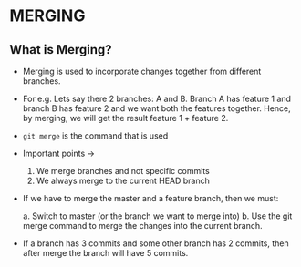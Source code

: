 # MERGING

## What is Merging?

- Merging is used to incorporate changes together from different branches.
- For e.g. Lets say there 2 branches: A and B. Branch A has feature 1 and branch B has feature 2 and we want both the features together. Hence, by merging, we will get the result feature 1 + feature 2.
- `git merge` is the command that is used
- Important points ->

  1. We merge branches and not specific commits
  2. We always merge to the current HEAD branch

- If we have to merge the master and a feature branch, then we must:

  a. Switch to master (or the branch we want to merge into)
  b. Use the git merge command to merge the changes into the current branch.

- If a branch has 3 commits and some other branch has 2 commits, then after merge the branch will have 5 commits.
